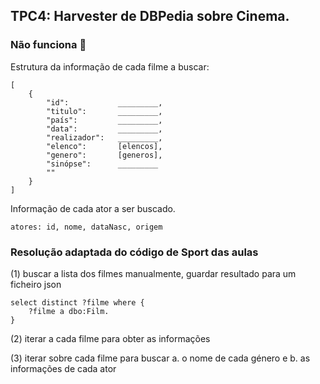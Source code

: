 ## TPC4: Harvester de DBPedia sobre Cinema.

### Não funciona 🤡

Estrutura da informação de cada filme a buscar:
```
[
    {
        "id":           _________,
        "titulo":       _________,
        "país":         _________,
        "data":         _________,
        "realizador":   _________,
        "elenco":       [elencos],
        "genero":       [generos],
        "sinópse":      _________
        ""
    }
]
```
Informação de cada ator a ser buscado.
```
atores: id, nome, dataNasc, origem
```

### Resolução adaptada do código de Sport das aulas

(1) buscar a lista dos filmes manualmente, guardar resultado para um ficheiro json
```
select distinct ?filme where {
    ?filme a dbo:Film.
}
```

(2) iterar a cada filme para obter as informações 

(3) iterar sobre cada filme para buscar a. o nome de cada género e b. as informações de cada ator


